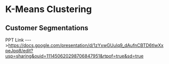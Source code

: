 # K-Means Clustering

## Customer Segmentations

PPT Link --->https://docs.google.com/presentation/d/1zYxwGUulq9_dAufnCBTD6tlwXxpeJpq8/edit?usp=sharing&ouid=111450620298706847951&rtpof=true&sd=true

